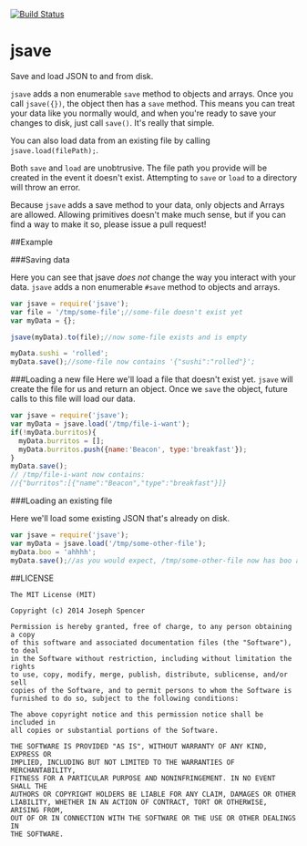 [![Build Status](https://travis-ci.org/jsdevel/node-jsave.png)](https://travis-ci.org/jsdevel/node-jsave)

# jsave

Save and load JSON to and from disk.

`jsave` adds a non enumerable `save` method to objects and arrays.  Once you call
`jsave({})`, the object then has a `save` method.  This means you can treat your
data like you normally would, and when you're ready to save your changes to
disk, just call `save()`.  It's really that simple.

You can also load data from an existing file by calling `jsave.load(filePath);`.

Both `save` and `load` are unobtrusive.  The file path you provide will
be created in the event it doesn't exist.  Attempting to `save` or `load` to a directory
will throw an error.

Because `jsave` adds a save method to your data, only objects and Arrays are allowed.
Allowing primitives doesn't make much sense, but if you can find a way to make it so,
please issue a pull request!

##Example

###Saving data

Here you can see that jsave _does not_ change the way you interact with your data.
`jsave` adds a non enumerable `#save` method to objects and arrays.

````javascript
var jsave = require('jsave');
var file = '/tmp/some-file';//some-file doesn't exist yet
var myData = {};

jsave(myData).to(file);//now some-file exists and is empty

myData.sushi = 'rolled';
myData.save();//some-file now contains '{"sushi":"rolled"}';
````

###Loading a new file
Here we'll load a file that doesn't exist yet.  `jsave` will create the file for us
and return an object.  Once we `save` the object, future calls to this file will
load our data.

````javascript
var jsave = require('jsave');
var myData = jsave.load('/tmp/file-i-want');
if(!myData.burritos){
  myData.burritos = [];
  myData.burritos.push({name:'Beacon', type:'breakfast'});
}
myData.save();
// /tmp/file-i-want now contains:
//{"burritos":[{"name":"Beacon","type":"breakfast"}]}
````

###Loading an existing file

Here we'll load some existing JSON that's already on disk.

````javascript
var jsave = require('jsave');
var myData = jsave.load('/tmp/some-other-file');
myData.boo = 'ahhhh';
myData.save();//as you would expect, /tmp/some-other-file now has boo ahhhh :)
````

##LICENSE
``````
The MIT License (MIT)

Copyright (c) 2014 Joseph Spencer

Permission is hereby granted, free of charge, to any person obtaining a copy
of this software and associated documentation files (the "Software"), to deal
in the Software without restriction, including without limitation the rights
to use, copy, modify, merge, publish, distribute, sublicense, and/or sell
copies of the Software, and to permit persons to whom the Software is
furnished to do so, subject to the following conditions:

The above copyright notice and this permission notice shall be included in
all copies or substantial portions of the Software.

THE SOFTWARE IS PROVIDED "AS IS", WITHOUT WARRANTY OF ANY KIND, EXPRESS OR
IMPLIED, INCLUDING BUT NOT LIMITED TO THE WARRANTIES OF MERCHANTABILITY,
FITNESS FOR A PARTICULAR PURPOSE AND NONINFRINGEMENT. IN NO EVENT SHALL THE
AUTHORS OR COPYRIGHT HOLDERS BE LIABLE FOR ANY CLAIM, DAMAGES OR OTHER
LIABILITY, WHETHER IN AN ACTION OF CONTRACT, TORT OR OTHERWISE, ARISING FROM,
OUT OF OR IN CONNECTION WITH THE SOFTWARE OR THE USE OR OTHER DEALINGS IN
THE SOFTWARE.
``````
